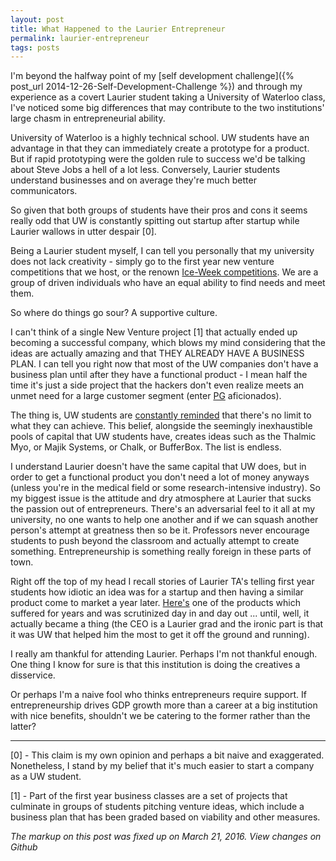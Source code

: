 ```yaml
---
layout: post
title: What Happened to the Laurier Entrepreneur
permalink: laurier-entrepreneur
tags: posts
---
```

I'm beyond the halfway point of my [self development challenge]({% post_url 2014-12-26-Self-Development-Challenge %}) and through my experience as a covert Laurier student taking a University of Waterloo class, I've noticed some big differences that may contribute to the two institutions' large chasm in entrepreneurial ability.

University of Waterloo is a highly technical school. UW students have an advantage in that they can immediately create a prototype for a product. But if rapid prototyping were the golden rule to success we'd be talking about Steve Jobs a hell of a lot less. Conversely, Laurier students understand businesses and on average they're much better communicators.

So given that both groups of students have their pros and cons it seems really odd that UW is constantly spitting out startup after startup while Laurier wallows in utter despair [0].

Being a Laurier student myself, I can tell you personally that my university does not lack creativity - simply go to the first year new venture competitions that we host, or the renown [Ice-Week competitions](http://legacy.wlu.ca/page.php?grp_id=31&amp;p=471). We are a group of driven individuals who have an equal ability to find needs and meet them.

So where do things go sour? A supportive culture.

I can't think of a single New Venture project [1] that actually ended up becoming a successful company, which blows my mind considering that the ideas are actually amazing and that THEY ALREADY HAVE A BUSINESS PLAN. I can tell you right now that most of the UW companies don't have a business plan until after they have a functional product - I mean half the time it's just a side project that the hackers don't even realize meets an unmet need for a large customer segment (enter [PG](http://www.paulgraham.com/articles.html) aficionados).

The thing is, UW students are [constantly reminded](https://uwaterloo.ca/arts/events/change-your-mind-and-change-world-larry-smith-talk) that there's no limit to what they can achieve. This belief, alongside the seemingly inexhaustible pools of capital that UW students have, creates ideas such as the Thalmic Myo, or Majik Systems, or Chalk, or BufferBox. The list is endless.

I understand Laurier doesn't have the same capital that UW does, but in order to get a functional product you don't need a lot of money anyways (unless you're in the medical field or some research-intensive industry). So my biggest issue is the attitude and dry atmosphere at Laurier that sucks the passion out of entrepreneurs. There's an adversarial feel to it all at my university, no one wants to help one another and if we can squash another person's attempt at greatness then so be it. Professors never encourage students to push beyond the classroom and actually attempt to create something. Entrepreneurship is something really foreign in these parts of town.

Right off the top of my head I recall stories of Laurier TA's telling first year students how idiotic an idea was for a startup and then having a similar product come to market a year later. [Here's](http://wriber.com/) one of the products which suffered for years and was scrutinized day in and day out ... until, well, it actually became a thing (the CEO is a Laurier grad and the ironic part is that it was UW that helped him the most to get it off the ground and running).

I really am thankful for attending Laurier. Perhaps I'm not thankful enough. One thing I know for sure is that this institution is doing the creatives a disservice.

Or perhaps I'm a naive fool who thinks entrepreneurs require support. If entrepreneurship drives GDP growth more than a career at a big institution with nice benefits, shouldn't we be catering to the former rather than the latter?

---

[0] - This claim is my own opinion and perhaps a bit naive and exaggerated. Nonetheless, I stand by my belief that it's much easier to start a company as a UW student.

[1] - Part of the first year business classes are a set of projects that culminate in groups of students pitching venture ideas, which include a business plan that has been graded based on viability and other measures.

*The markup on this post was fixed up on March 21, 2016. View changes on Github*
